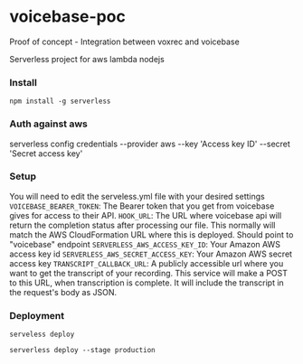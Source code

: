 # voicebase-poc
Proof of concept - Integration between voxrec and voicebase

Serverless project for aws lambda nodejs

### Install

`npm install -g serverless`

### Auth against aws

serverless config credentials --provider aws --key 'Access key ID' --secret 'Secret access key'

### Setup
You will need to edit the serveless.yml file with your desired settings
`VOICEBASE_BEARER_TOKEN`: The Bearer token that you get from voicebase gives for access to their API.
`HOOK_URL`: The URL where voicebase api will return the completion status after processing our file. This normally will match the AWS CloudFormation URL where this is deployed. Should point to "voicebase" endpoint
`SERVERLESS_AWS_ACCESS_KEY_ID`: Your Amazon AWS access key id
`SERVERLESS_AWS_SECRET_ACCESS_KEY`: Your Amazon AWS secret access key
`TRANSCRIPT_CALLBACK_URL`: A publicly accessible url where you want to get the transcript of your recording. This service will make a POST to this URL, when transcription is complete. It will include the transcript in the request's body as JSON.

### Deployment

`serveless deploy`

`serverless deploy --stage production`
